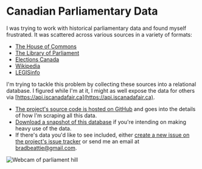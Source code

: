 # Canadian Parliamentary Data

I was trying to work with historical parliamentary data and found myself frustrated. It was scattered
across various sources in a variety of formats:


* [The House of Commons](http://www.ourcommons.ca)
* [The Library of Parliament](https://lop.parl.ca)
* [Elections Canada](http://www.elections.ca)
* [Wikipedia](https://en.wikipedia.org/wiki/List_of_Canadian_federal_general_elections)
* [LEGISinfo](http://www.parl.ca/LegisInfo)

I'm trying to tackle this problem by collecting these sources into a relational database. I figured
while I'm at it, I might as well expose the data for others via
[https://api.iscanadafair.ca](https://api.iscanadafair.ca).

* [The project's source code is hosted on GitHub](https://github.com/bradbeattie/canadian-parlimentarty-data) and goes into the details of how I'm scraping all this data.
* [Download a snapshot of this database](https://api.iscanadafair.ca/static/deployed.sql.xz) if you're intending on making heavy use of the data.
* If there's data you'd like to see included, either [create a new issue on the project's issue tracker](https://github.com/bradbeattie/canadian-parliamentary-data/issues/new) or send me an email at [bradbeattie@gmail.com](mailto:bradbeattie@gmail.com).

![Webcam of parliament hill](https://www.tpsgc-pwgsc.gc.ca/citeparlementaire-parliamentaryprecinct/newhillcam.jpg)

